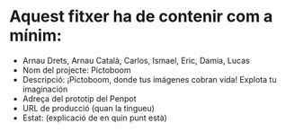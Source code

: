 # Aquest fitxer ha de contenir com a mínim:
 * Arnau Drets, Arnau Català, Carlos, Ismael, Eric, Damia, Lucas
 * Nom del projecte: Pictoboom
 * Descripció: ¡Pictoboom, donde tus imágenes cobran vida! Explota tu imaginación
 * Adreça del prototip del Penpot
 * URL de producció (quan la tingueu)
 * Estat: (explicació de en quin punt està)

